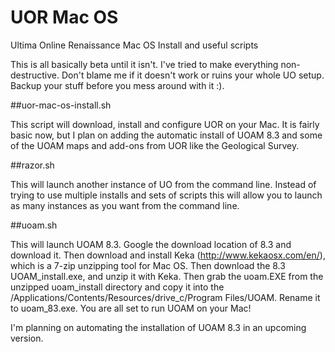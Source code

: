 # UOR Mac OS

Ultima Online Renaissance Mac OS Install and useful scripts

This is all basically beta until it isn't. I've tried to make everything non-destructive. Don't blame me if it doesn't work or ruins your whole UO setup. Backup your stuff before you mess around with it :).  

##uor-mac-os-install.sh 

This script will download, install and configure UOR on your Mac. It is fairly basic now, but I plan on adding the automatic install of UOAM 8.3 and some of the UOAM maps and add-ons from UOR like the Geological Survey.

##razor.sh

This will launch another instance of UO from the command line. Instead of trying to use multiple installs and sets of scripts this will allow you to launch as many instances as you want from the command line.

##uoam.sh

This will launch UOAM 8.3. Google the download location of 8.3 and download it. Then download and install Keka (http://www.kekaosx.com/en/), which is a 7-zip unzipping tool for Mac OS. Then download the 8.3 UOAM_install.exe, and unzip it with Keka. Then grab the uoam.EXE from the unzipped uoam_install directory and copy it into the /Applications/Contents/Resources/drive_c/Program Files/UOAM. Rename it to uoam_83.exe. You are all set to run UOAM on your Mac!

I'm planning on automating the installation of UOAM 8.3 in an upcoming version. 



